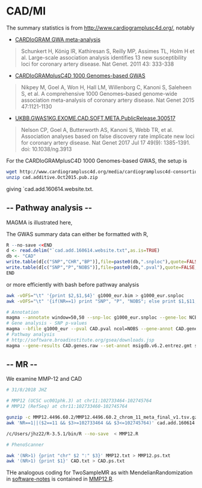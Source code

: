 # CAD/MI

The summary statistics is from http://www.cardiogramplusc4d.org/, notably
* [CARDIoGRAM GWA meta-analysis](http://www.cardiogramplusc4d.org/media/cardiogramplusc4d-consortium/data-downloads/cardiogram_gwas_results.zip)

> Schunkert H, König IR, Kathiresan S, Reilly MP, Assimes TL, Holm H et al. Large-scale association analysis identifies 13 new susceptibility loci for coronary artery disease. Nat Genet. 2011 43: 333-338

* [CARDIoGRAMplusC4D 1000 Genomes-based GWAS](http://www.cardiogramplusc4d.org/media/cardiogramplusc4d-consortium/data-downloads/cad.additive.Oct2015.pub.zip)

> Nikpey M, Goel A, Won H, Hall LM, Willenborg C, Kanoni S, Saleheen S, et al. A comprehensive 1000 Genomes–based genome-wide association meta-analysis of coronary artery disease. Nat Genet 2015 47:1121-1130

* [UKBB.GWAS1KG.EXOME.CAD.SOFT.META.PublicRelease.300517](http://www.cardiogramplusc4d.org/media/cardiogramplusc4d-consortium/data-downloads/UKBB.GWAS1KG.EXOME.CAD.SOFT.META.PublicRelease.300517.txt.gz)

> Nelson CP, Goel A, Butterworth AS, Kanoni S, Webb TR, et al. Association analyses based on false discovery rate implicate new loci for coronary artery disease. Nat Genet 2017 Jul 17 49(9): 1385-1391. doi: 10.1038/ng.3913

For the CARDIoGRAMplusC4D 1000 Genomes-based GWAS, the setup is
```bash
wget http://www.cardiogramplusc4d.org/media/cardiogramplusc4d-consortium/data-downloads/cad.additive.Oct2015.pub.zip
unzip cad.additive.Oct2015.pub.zip
```
giving `cad.add.160614.website.txt.

## -- Pathway analysis --

MAGMA is illustrated here,

The GWAS summary data can either be formatted with R,
```r
R --no-save <<END
d <- read.delim("`cad.add.160614.website.txt",as.is=TRUE)
db <- "CAD"
write.table(d[c("SNP","CHR","BP")],file=paste0(db,".snploc"),quote=FALSE,row.name=FALSE,col.names=FALSE,sep="\t")
write.table(d[c("SNP","P","NOBS")],file=paste0(db,".pval"),quote=FALSE,row.name=FALSE,sep="\t")
END
```
or more efficiently with bash before pathway analysis
```bash
awk -vOFS="\t" '{print $2,$1,$4}' g1000_eur.bim > g1000_eur.snploc
awk -vOFS="\t" '{if(NR==1) print "SNP", "P", "NOBS"; else print $1,$11,1000}' `cad.add.160614.website.txt > CAD.pval

# Annotation
magma --annotate window=50,50 --snp-loc g1000_eur.snploc --gene-loc NCBI37.3.gene.loc --out CAD
# Gene analysis - SNP p-values
magma --bfile g1000_eur --pval CAD.pval ncol=NOBS --gene-annot CAD.genes.annot --out CAD
# Pathway analysis
# http://software.broadinstitute.org/gsea/downloads.jsp
magma --gene-results CAD.genes.raw --set-annot msigdb.v6.2.entrez.gmt self-contained --model fwer --out CAD
```

## -- MR --

We examine MMP-12 and CAD

```bash
# 31/8/2018 JHZ

# MMP12 (UCSC uc001phk.3) at chr11:102733464-102745764
# MMP12 (RefSeq) at chr11:102733460-102745764

gunzip -c MMP12.4496.60.2/MMP12.4496.60.2_chrom_11_meta_final_v1.tsv.gz | awk 'NR==1||($3>=102733464 && $3<=102745764)' > MMP12.txt
awk 'NR==1||($2==11 && $3>=102733464 && $3<=102745764)' cad.add.160614.website.txt > CAD.txt

/c/Users/jhz22/R-3.5.1/bin/R --no-save  < MMP12.R

# PhenoScanner

awk '(NR>1) {print "chr" $2 ":" $3}' MMP12.txt > MMP12.ps.txt
awk '(NR>1) {print $1}' CAD.txt > CAD.ps.txt
```
THe analogous coding for TwoSampleMR as with MendelianRandomization in [software-notes](https://github.com/jinghuazhao/software-notes)
is contained in [MMP12.R](MMP12.R).
